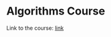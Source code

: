 # Algorithms Course
Link to the course: [link](https://intelligent-cuckoo-3c2.notion.site/Algorithms-3b1b21938adb4c4a908e9d09c1076779?pvs=4)
